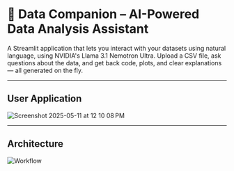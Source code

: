 # 🧠 Data Companion – AI-Powered Data Analysis Assistant

A Streamlit application that lets you interact with your datasets using natural language, using NVIDIA's Llama 3.1 Nemotron Ultra. Upload a CSV file, ask questions about the data, and get back code, plots, and clear explanations — all generated on the fly.

---

## User Application
![Screenshot 2025-05-11 at 12 10 08 PM](https://github.com/user-attachments/assets/8a9a733d-542a-40cd-bc41-e3b5de251d10)

---

## Architecture

![Workflow](https://github.com/user-attachments/assets/d6c7d45c-1b38-4dfd-9f2f-d3fe03790bd2)




